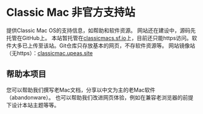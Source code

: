 # Classic Mac 非官方支持站
提供Classic Mac OS的支持信息，如帮助和软件资源。
网站还在建设中，源码先托管在GitHub上。
本站暂托管在[classicmacs.sf.io](classicmacs.sf.io)上，目前还只能https访问。软件大多已上传至该站。Git仓库只存放基本的网页，不存软件资源等。
网站镜像站（无https）：[classicmac.upeas.site](http://classicmac.upeas.site) 

## 帮助本项目
您可以帮助我们撰写老Mac文档，分享以中文为主的老Mac软件（abandonware）。
也可以帮助我们改进网页体验，例如在兼容老浏览器的前提下设计本站主题等等。